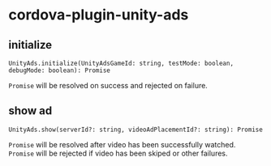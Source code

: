 # cordova-plugin-unity-ads

## initialize
`UnityAds.initialize(UnityAdsGameId: string, testMode: boolean, debugMode: boolean): Promise`

`Promise` will be resolved on success and rejected on failure.

## show ad
`UnityAds.show(serverId?: string, videoAdPlacementId?: string): Promise`

`Promise` will be resolved after video has been successfully watched.  
`Promise` will be rejected if video has been skiped or other failures.
